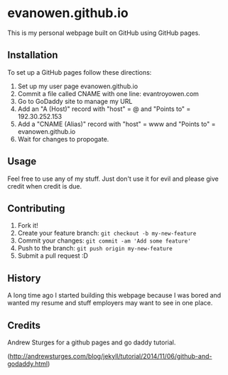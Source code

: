 # evanowen.github.io
This is my personal webpage built on GitHub using GitHub pages.

## Installation
To set up a GitHub pages follow these directions:

1. Set up my user page evanowen.github.io
2. Commit a file called CNAME with one line: evantroyowen.com
3. Go to GoDaddy site to manage my URL
4. Add an "A (Host)" record with "host" = @ and "Points to" = 192.30.252.153
5. Add a "CNAME (Alias)" record with "host" = www and "Points to" = evanowen.github.io
6. Wait for changes to propogate.

## Usage
Feel free to use any of my stuff. Just don't use it for evil and please give credit when credit is due.

## Contributing
1. Fork it!
2. Create your feature branch: `git checkout -b my-new-feature`
3. Commit your changes: `git commit -am 'Add some feature'`
4. Push to the branch: `git push origin my-new-feature`
5. Submit a pull request :D

## History
A long time ago I started building this webpage because I was bored and wanted my resume and stuff employers may want to see in one place.

## Credits
Andrew Sturges for a github pages and go daddy tutorial.

(http://andrewsturges.com/blog/jekyll/tutorial/2014/11/06/github-and-godaddy.html)
